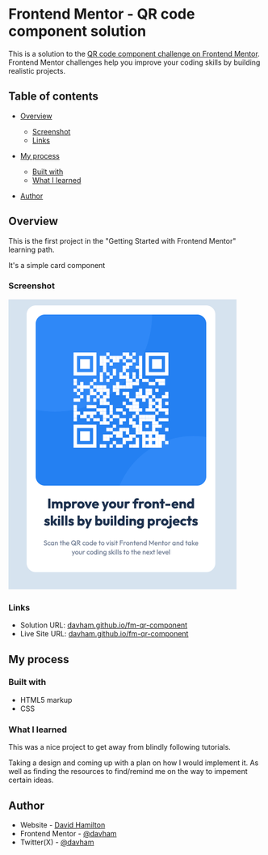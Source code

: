 # Frontend Mentor - QR code component solution

This is a solution to the [QR code component challenge on Frontend Mentor](https://www.frontendmentor.io/challenges/qr-code-component-iux_sIO_H). Frontend Mentor challenges help you improve your coding skills by building realistic projects. 

## Table of contents

- [Overview](#overview)
  - [Screenshot](#screenshot)
  - [Links](#links)
- [My process](#my-process)
  - [Built with](#built-with)
  - [What I learned](#what-i-learned)


- [Author](#author)




## Overview
This is the first project in the "Getting Started with Frontend Mentor" learning path.

It's a simple card component

### Screenshot

![](./screenshot.png)



### Links

- Solution URL: [davham.github.io/fm-qr-component](https://github.com/davham/fm-qr-component/tree/main)
- Live Site URL: [davham.github.io/fm-qr-component](https://davham.github.io/fm-qr-component)

## My process

### Built with

-  HTML5 markup
-  CSS 


### What I learned

This was a nice project to get away from blindly following tutorials.

Taking a design and coming up with a plan on how I would implement it. As well as finding the resources to find/remind me on the way to impement certain ideas.




## Author

- Website - [David Hamilton](https://davidh.cc)
- Frontend Mentor - [@davham](https://www.frontendmentor.io/profile/davham)
- Twitter(X) - [@davham](https://x.com/davham)





